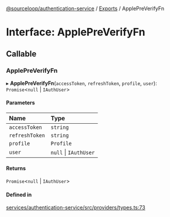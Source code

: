 [@sourceloop/authentication-service](../README.md) / [Exports](../modules.md) / ApplePreVerifyFn

# Interface: ApplePreVerifyFn

## Callable

### ApplePreVerifyFn

▸ **ApplePreVerifyFn**(`accessToken`, `refreshToken`, `profile`, `user`): `Promise`<``null`` \| `IAuthUser`\>

#### Parameters

| Name | Type |
| :------ | :------ |
| `accessToken` | `string` |
| `refreshToken` | `string` |
| `profile` | `Profile` |
| `user` | ``null`` \| `IAuthUser` |

#### Returns

`Promise`<``null`` \| `IAuthUser`\>

#### Defined in

[services/authentication-service/src/providers/types.ts:73](https://github.com/sourcefuse/loopback4-microservice-catalog/blob/6c16af104/services/authentication-service/src/providers/types.ts#L73)
